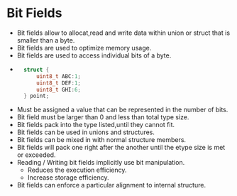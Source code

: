 # Bit Fields

- Bit fields allow to allocat,read and write data within union or struct that is smaller than a byte.
- Bit fields are used to optimize memory usage.
- Bit fields are used to access individual bits of a byte.
- ```c
    struct {
        uint8_t ABC:1;
        uint8_t DEF:1;
        uint8_t GHI:6;
    } point;
    ```
- Must be assigned a value that can be represented in the number of bits.
- Bit field must be larger than 0 and less than total type size.
- Bit fields pack into the type listed,until they cannot fit.
- Bit fields can be used in unions and structures.
- Bit fields can be mixed in with normal structure members.
- Bit fields will pack one right after the another until the etype size is met or exceeded.
- Reading / Writing bit fields implicitly use bit manipulation.
    - Reduces the execution efficiency.
    - Increase storage efficiency.
- Bit fields can enforce a particular alignment to internal structure.